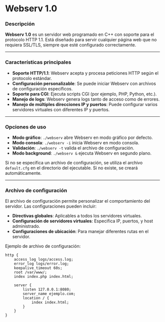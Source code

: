 # Webserv 1.0

### Descripción
**Webserv 1.0** es un servidor web programado en C++ con soporte para el protocolo HTTP 1.1. Está diseñado para servir cualquier página web que no requiera SSL/TLS, siempre que esté configurado correctamente.

---

### Características principales
- **Soporte HTTP/1.1**: Webserv acepta y procesa peticiones HTTP según el protocolo estándar.
- **Configuración personalizable**: Se puede iniciar Webserv con archivos de configuración específicos.
- **Soporte para CGI**: Ejecuta scripts CGI (por ejemplo, PHP, Python, etc.).
- **Manejo de logs**: Webserv genera logs tanto de acceso como de errores.
- **Manejo de múltiples direcciones IP y puertos**: Puede configurar varios servidores virtuales con diferentes IP y puertos.
  
---

### Opciones de uso
- **Modo gráfico**: `./webserv` abre Webserv en modo gráfico por defecto.
- **Modo consola**: `./webserv -i` inicia Webserv en modo consola.
- **Validación**: `./webserv -t` valida el archivo de configuración.
- **Modo background**: `./webserv &` ejecuta Webserv en segundo plano.

Si no se especifica un archivo de configuración, se utiliza el archivo `default.cfg` en el directorio del ejecutable. Si no existe, se creará automáticamente.

---

### Archivo de configuración

El archivo de configuración permite personalizar el comportamiento del servidor. Las configuraciones pueden incluir:

- **Directivas globales**: Aplicables a todos los servidores virtuales.
- **Configuración de servidores virtuales**: Especifica IP, puertos, y host administrado.
- **Configuraciones de ubicación**: Para manejar diferentes rutas en el servidor.
  
Ejemplo de archivo de configuración:

```config
http {
    access_log logs/access.log;
    error_log logs/error.log;
    keepalive_timeout 60s;
    root /var/www/;
    index index.php index.html;
    
    server {
        listen 127.0.0.1:8080;
        server_name ejemplo.com;
        location / {
            index index.html;
        }
    }
}
```
